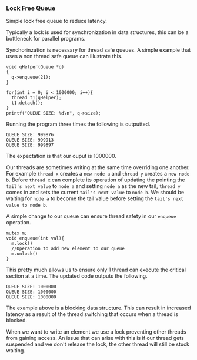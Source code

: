 ### Lock Free Queue

Simple lock free queue to reduce latency.

Typically a lock is used for synchronization in data structures, this can be a bottleneck for parallel programs.

Synchorinzation is necessary for thread safe queues.
A simple example that uses a non thread safe queue can illustrate this.

```
void qHelper(Queue *q)
{
  q->enqueue(21);
}

for(int i = 0; i < 1000000; i++){
  thread t1(qHelper);
  t1.detach();
}
printf("QUEUE SIZE: %d\n", q->size);
```

Running the program three times the following is outputted.

```
QUEUE SIZE: 999876
QUEUE SIZE: 999913
QUEUE SIZE: 999897
```

The expectation is that our ouput is 1000000.

Our threads are sometimes writing at the same time overriding one another. For example `thread x` creates a `new node a` and `thread y` creates a `new node b`. Before `thread x` can complete its operation of updating the pointing the `tail's next value` to `node a` and setting `node a` as the new tail, `thread y` comes in and sets the current `tail's next value` to `node b`. We should be waiting for `node a` to become the tail value before setting the `tail's next value to node b`.

A simple change to our queue can ensure thread safety in our `enqueue` operation.

```
mutex m;
void enqueue(int val){
  m.lock()
  //Operation to add new element to our queue
  m.unlock()
}
```
This pretty much allows us to ensure only 1 thread can execute the critical section at a time.
The updated code outputs the following.
```
QUEUE SIZE: 1000000
QUEUE SIZE: 1000000
QUEUE SIZE: 1000000
```

The example above is a blocking data structure. This can result in increased latency as a result of the thread switching that occurs when a thread is blocked.

When we want to write an element we use a lock preventing other threads from gaining access. An issue that can arise with this is if our thread gets suspended and we don't release the lock, the other thread will still be stuck waiting.
